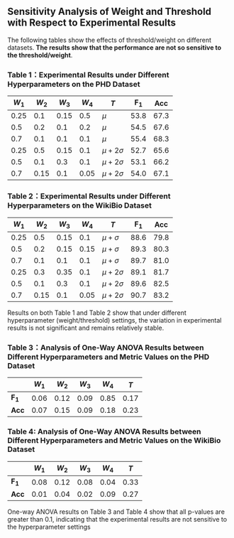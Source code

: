 ## Sensitivity Analysis of Weight and Threshold with Respect to Experimental Results
The following tables show the effects of threshold/weight on different datasets. **The results show that the performance are not so sensitive to the threshold/weight**.

### Table 1：Experimental Results under Different Hyperparameters on the PHD Dataset
   
| ${W_{1}}$ | ${W_{2}}$ | ${W_{3}}$ | ${W_{4}}$ | ${T}$ | $\boldsymbol{F_{1}}$ | **Acc** |
| --------- | --------- | --------- | --------- | ----- | -------------------- | ------- |
|     0.25      | 0.1      | 0.15      | 0.5    | $\mu$ |               53.8       |      67.3   |
|     0.5      |      0.2     |        0.1   |       0.2    |      $\mu$  |     54.5                |    67.6     |
|     0.7      |       0.1    |         0.1  |       0.1    |      $\mu$  |       55.4               |    68.3     |
|      0.25     |      0.5     |        0.15   |        0.1   |    $\mu+2\sigma$    |            52.7          |      65.6     |
|    0.5       |     0.1      |      0.3     |       0.1    |    $\mu+2\sigma$    |           53.1           |     66.2    |
|     0.7      | 0.15      | 0.1      | 0.05     | $\mu+2\sigma$ |          54.0            |       67.1  |


### Table 2：Experimental Results under Different Hyperparameters on the WikiBio Dataset

| ${W_{1}}$ | ${W_{2}}$ | ${W_{3}}$ | ${W_{4}}$ | ${T}$ | $\boldsymbol{F_{1}}$ | **Acc** |
| --------- | --------- | --------- | --------- | ----- | -------------------- | ------- |
|     0.25      | 0.5      | 0.15      | 0.1    | $\mu+\sigma$ |               88.6       |      79.8   |
|     0.5      |      0.2     |        0.15   |       0.15    |      $\mu+\sigma$  |     89.3               |    80.3     |
|     0.7      |       0.1    |         0.1  |       0.1    |      $\mu+\sigma$  |       89.7               |    81.0     |
|      0.25     |      0.3     |        0.35   |        0.1   |    $\mu+2\sigma$    |            89.1          |     81.7      |
|    0.5       |     0.1      |      0.3     |       0.1    |    $\mu+2\sigma$    |           89.6           |     82.5   |
|     0.7      | 0.15      | 0.1      | 0.05     | $\mu+2\sigma$ |          90.7           |       83.2  |

Results on both Table 1 and Table 2 show that under different hyperparameter (weight/threshold) settings, the variation in experimental results is not significant and remains relatively stable.

### Table 3：Analysis of One-Way ANOVA Results between Different Hyperparameters and Metric Values on the PHD Dataset

|                      | ${W_{1}}$ | ${W_{2}}$ | ${W_{3}}$ | ${W_{4}}$ | ${T}$ |
| -------------------- | --------- | --------- | --------- | --------- | ----- |
| $\boldsymbol{F_{1}}$ |      0.06     |       0.12    |         0.09  |       0.85    |     0.17  |
| **Acc**              |          0.07   |       0.15    |       0.09  |        0.18   |  0.23     |

### Table 4: Analysis of One-Way ANOVA Results between Different Hyperparameters and Metric Values on the WikiBio Dataset

|                      | ${W_{1}}$ | ${W_{2}}$ | ${W_{3}}$ | ${W_{4}}$ | ${T}$ |
| -------------------- | --------- | --------- | --------- | --------- | ----- |
| $\boldsymbol{F_{1}}$ |      0.08     |       0.12    |         0.08  |       0.04    |     0.33  |
| **Acc**              |          0.01   |       0.04   |       0.02  |        0.09   |  0.27     |

One-way ANOVA results on Table 3 and Table 4 show that all p-values are greater than 0.1, indicating that the experimental results are not sensitive to the hyperparameter settings




